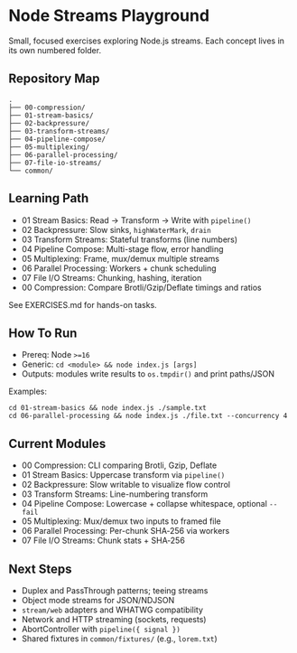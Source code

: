 # Node Streams Playground

Small, focused exercises exploring Node.js streams. Each concept lives in its own numbered folder.

## Repository Map

```
.
├── 00-compression/
├── 01-stream-basics/
├── 02-backpressure/
├── 03-transform-streams/
├── 04-pipeline-compose/
├── 05-multiplexing/
├── 06-parallel-processing/
├── 07-file-io-streams/
└── common/
```

## Learning Path

- 01 Stream Basics: Read → Transform → Write with `pipeline()`
- 02 Backpressure: Slow sinks, `highWaterMark`, `drain`
- 03 Transform Streams: Stateful transforms (line numbers)
- 04 Pipeline Compose: Multi-stage flow, error handling
- 05 Multiplexing: Frame, mux/demux multiple streams
- 06 Parallel Processing: Workers + chunk scheduling
- 07 File I/O Streams: Chunking, hashing, iteration
- 00 Compression: Compare Brotli/Gzip/Deflate timings and ratios

See EXERCISES.md for hands-on tasks.

## How To Run

- Prereq: Node `>=16`
- Generic: `cd <module> && node index.js [args]`
- Outputs: modules write results to `os.tmpdir()` and print paths/JSON

Examples:

```
cd 01-stream-basics && node index.js ./sample.txt
cd 06-parallel-processing && node index.js ./file.txt --concurrency 4
```

## Current Modules

- 00 Compression: CLI comparing Brotli, Gzip, Deflate
- 01 Stream Basics: Uppercase transform via `pipeline()`
- 02 Backpressure: Slow writable to visualize flow control
- 03 Transform Streams: Line-numbering transform
- 04 Pipeline Compose: Lowercase + collapse whitespace, optional `--fail`
- 05 Multiplexing: Mux/demux two inputs to framed file
- 06 Parallel Processing: Per-chunk SHA‑256 via workers
- 07 File I/O Streams: Chunk stats + SHA‑256

## Next Steps

- Duplex and PassThrough patterns; teeing streams
- Object mode streams for JSON/NDJSON
- `stream/web` adapters and WHATWG compatibility
- Network and HTTP streaming (sockets, requests)
- AbortController with `pipeline({ signal })`
- Shared fixtures in `common/fixtures/` (e.g., `lorem.txt`)
